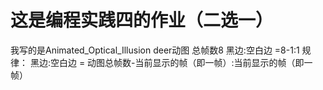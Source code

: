 # 这是编程实践四的作业（二选一）

我写的是Animated_Optical_Illusion   deer动图 总帧数8 黑边:空白边 =8-1:1
规律： 黑边:空白边 = 动图总帧数-当前显示的帧（即一帧）:当前显示的帧（即一帧）
